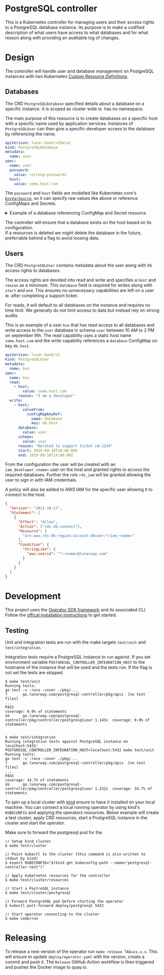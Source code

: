 # PostgreSQL controller

This is a Kubernetes controller for managing users and their access rights to a PostgreSQL database instance.
Its purpose is to make a codified description of what users have access to what databases and for what reason along with providing an auditable log of changes.

# Design

The controller will handle user and database management on PostgreSQL instances with two Kubernetes [Custom Resource Definitions](https://kubernetes.io/docs/concepts/extend-kubernetes/api-extension/custom-resources/).

## Databases

The CRD `PostgreSQLDatabase` specified details about a database on a specific instance.
It is scoped as cluster wide ie. has no namespace.

The main purpose of this resource is to create databases on a specific host with a specific name used by application services.
Instances of `PostgreSQLUser` can then give a specific developer access to the database by referencing the name.

```yaml
apiVersion: lunar.bank/v1beta1
kind: PostgreSQLDatabase
metadata:
  name: user
spec:
  name: user
  password:
    value: <strong-password>
  host:
    value: some.host.com
```

The `password` and `host` fields are modelled like Kubernetes core's [`EnvVarSource`](https://github.com/kubernetes/api/blob/665c8a257c1af277521b08dd43d5c73570405ef0/core/v1/types.go#L1847-L1862), so it can specify raw values like above or reference ConfigMaps and Secrets.

<details>
<summary>Example of a database referencing ConfigMap and Secret resource</summary>

```yaml
apiVersion: lunar.bank/v1beta1
kind: PostgreSQLDatabase
metadata:
  name: user
spec:
  name: user
  password:
    valueFrom:
      secretKeyRef:
        name: user-db
        key: db.password
  host:
    valueFrom:
      configMapKeyRef:
        name: database
        key: db.host
```

</details>

The controller will ensure that a database exists on the host based on its configuration.  
If a resources is deleted we _might_ delete the database in the future, preferrable behind a flag to avoid loosing data.

## Users

The CRD `PostgreSQLUser` contains metadata about the user along with its access rights to databases.

The access rights are devided into read and write and specifies a `host` and `reason` as a minimum.
This `database` field is required for writes along with `start` and `end`.
This ensures no unnecessary capabilities are left on a user ie. after completing a support ticket.

For reads, it will default to all databases on the instance and requires no time limit.
We generally do not limit access to data but instead rely on strong audits.

This is an example of a user `bso` that has read access to all databases and write access to the `user` database in schema `user` between 10 AM to 2 PM on september 9th.
The read capability uses a static host name `some.host.com` and the write capability references a `database` ConfigMap on key `db.host`.

```yaml
apiVersion: lunar.bank/v1
kind: PostgreSQLUser
metadata:
  name: bso
spec:
  name: bso
  read:
    - host:
        value: some.host.com
      reason: "I am a developer"
  write:
    - host:
        valueFrom:
          configMapKeyRef:
            name: database
            key: db.host
      database:
        value: user
      schema:
        value: user
      reason: "Related to support ticket LW-1234"
      start: 2019-09-16T10:00:00Z
      end: 2019-09-16T14:00:00Z
```

From the configuration the user will be created with an `iam_developer_<name>` user on the host and granted rights to access the required databases.
Further the role `rds_iam` will be granted allowing the user to sign in with IAM credentials.

A policy will also be added to AWS IAM for the specific user allowing it to connect to the host.

```json
{
  "Version": "2012-10-17",
  "Statement": [
    {
      "Effect": "Allow",
      "Action": ["rds-db:connect"],
      "Resource": [
        "arn:aws:rds-db:region:account:dbuser:*/iam_<name>"
      ],
      "Condition": {
        "StringLike": {
          "aws:userid": "*:<name>@lunarway.com"
        }
      }
    }
  ]
}
```

# Development

This project uses the [Operator SDK framework](https://github.com/operator-framework/operator-sdk) and its associated CLI.  
Follow the [offical installation instructions](https://github.com/operator-framework/operator-sdk/blob/master/doc/user/install-operator-sdk.md) to get started.

## Testing

Unit and integration tests are run with the make targets `test/unit` and `test/integration`.

Integration tests require a PostgreSQL instance to run against.
If you set environment variable `POSTGRESQL_CONTROLLER_INTEGRATION_HOST` to the hostname of the instance that will be used and the tests run.
If the flag is not set the tests are skipped.

```
$ make test/unit
Running tests:
go test -v -race -cover ./pkg/...
?   	go.lunarway.com/postgresql-controller/pkg/apis	[no test files]
...
PASS
coverage: 0.0% of statements
ok  	go.lunarway.com/postgresql-controller/pkg/controller/postgresqluser	1.143s	coverage: 0.0% of statements


$ make test/integration
Running integration tests against PostgreSQL instance on localhost:5432:
POSTGRESQL_CONTROLLER_INTEGRATION_HOST=localhost:5432 make test/unit
Running tests:
go test -v -race -cover ./pkg/...
?   	go.lunarway.com/postgresql-controller/pkg/apis	[no test files]
...
PASS
coverage: 34.7% of statements
ok  	go.lunarway.com/postgresql-controller/pkg/controller/postgresqluser	1.232s	coverage: 34.7% of statements
```

To spin up a local cluster with [kind](https://github.com/kubernetes-sigs/kind) ensure to have it installed on your local machine.
You can connect a local running operator by using kind's `KUBECONFIG` and applying the operators resources.
Below example will create a test cluster, apply CRD resources, start a PostgreSQL instance in the cluster and start the operator.

Make sure to forward the postgresql pod for the

```
// Setup kind cluster
$ make test/cluster

// Point kubectl to the cluster (this command is also written to stdout by kind)
$ export KUBECONFIG="$(kind get kubeconfig-path --name="postgresql-controller-test")"

// Apply kubernetes resources for the controller
$ make test/cluster/resources

// Start a PostreSQL instance
$ make test/cluster/postgresql

// Forward PostgreSQL pod before starting the operator
$ kubectl port-forward deploy/postgresql 5432

// Start operator connecting to the cluster
$ make code/run
```

# Releasing

To release a new version of the operator run `make release TAG=vx.x.x`.
This will ensure to update `deploy/operator.yaml` with the version, create a commit and push it.
The `Release` GitHub Action workflow is then triggered and pushes the Docker image to quay.io.

